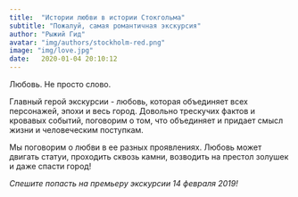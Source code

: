 ```yaml
---
title:  "Истории любви в истории Стокгольма"
subtitle: "Пожалуй, самая романтичная экскурсия"
author: "Рыжий Гид"
avatar: "img/authors/stockholm-red.png"
image: "img/love.jpg"
date:   2020-01-04 20:10:12
---
```


Любовь. Не просто слово.

Главный герой экскурсии - любовь, которая объединяет всех персонажей, эпохи и весь город. 
Довольно трескучих фактов и кровавых событий, поговорим о том, что объединяет и придает смысл жизни и человеческим 
поступкам.

Мы поговорим о любви в ее разных проявлениях. Любовь может двигать статуи, проходить сквозь камни, возводить на престол 
золушек и даже спасти город! 


*Спешите попасть на премьеру экскурсии 14 февраля 2019!*
